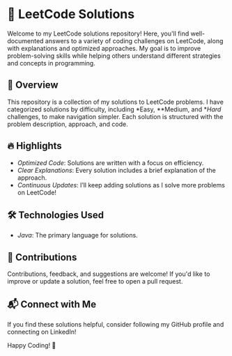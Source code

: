 # 📝 LeetCode Solutions

Welcome to my LeetCode solutions repository! Here, you'll find well-documented answers to a variety of coding challenges on LeetCode, along with explanations and optimized approaches. My goal is to improve problem-solving skills while helping others understand different strategies and concepts in programming.

## 🚀 Overview

This repository is a collection of my solutions to LeetCode problems. I have categorized solutions by difficulty, including *Easy, **Medium, and **Hard* challenges, to make navigation simpler. Each solution is structured with the problem description, approach, and code.


## 🔥 Highlights

- *Optimized Code*: Solutions are written with a focus on efficiency.
- *Clear Explanations*: Every solution includes a brief explanation of the approach.
- *Continuous Updates*: I’ll keep adding solutions as I solve more problems on LeetCode!

## 🛠 Technologies Used

- *Java*: The primary language for solutions.
## 🤝 Contributions

Contributions, feedback, and suggestions are welcome! If you'd like to improve or update a solution, feel free to open a pull request.

## 📬 Connect with Me

If you find these solutions helpful, consider following my GitHub profile and connecting on LinkedIn!

Happy Coding! 🎉
